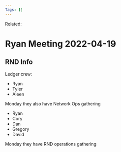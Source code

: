 ```yaml
---
Tags: []
---
```

Related: 
# Ryan Meeting 2022-04-19

## RND Info
Ledger crew:
- Ryan 
- Tyler 
- Aleen

Monday they also have Network Ops gathering
- Ryan
- Cory
- Dan
- Gregory
- David

Monday they have RND operations gathering